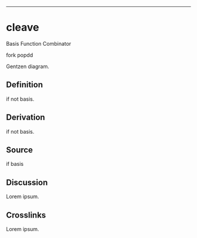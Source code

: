 ------------------------------------------------------------------------

# cleave

Basis Function Combinator

fork popdd

Gentzen diagram.

## Definition

if not basis.

## Derivation

if not basis.

## Source

if basis

## Discussion

Lorem ipsum.

## Crosslinks

Lorem ipsum.
